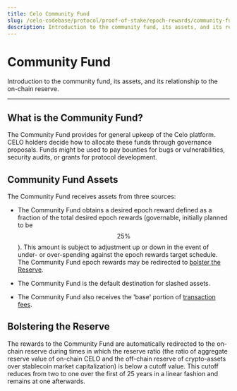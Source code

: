 ```yaml
---
title: Celo Community Fund
slug: /celo-codebase/protocol/proof-of-stake/epoch-rewards/community-fund
description: Introduction to the community fund, its assets, and its relationship to the on-chain reserve.
---
```

# Community Fund

Introduction to the community fund, its assets, and its relationship to the on-chain reserve.

___

## What is the Community Fund?

The Community Fund provides for general upkeep of the Celo platform. CELO holders decide how to allocate these funds through governance proposals. Funds might be used to pay bounties for bugs or vulnerabilities, security audits, or grants for protocol development.

## Community Fund Assets

The Community Fund receives assets from three sources:

- The Community Fund obtains a desired epoch reward defined as a fraction of the total desired epoch rewards \(governable, initially planned to be $$25\%$$\). This amount is subject to adjustment up or down in the event of under- or over-spending against the epoch rewards target schedule. The Community Fund epoch rewards may be redirected to [bolster the Reserve](#bolstering-the-reserve).

- The Community Fund is the default destination for slashed assets.

- The Community Fund also receives the 'base' portion of [transaction fees](celo-codebase/protocol/transactions/gas-pricing.md).

## Bolstering the Reserve

The rewards to the Community Fund are automatically redirected to the on-chain reserve during times in which the reserve ratio (the ratio of aggregate reserve value of on-chain CELO and the off-chain reserve of crypto-assets over stablecoin market capitalization) is below a cutoff value. This cutoff reduces from two to one over the first of 25 years in a linear fashion and remains at one afterwards.
